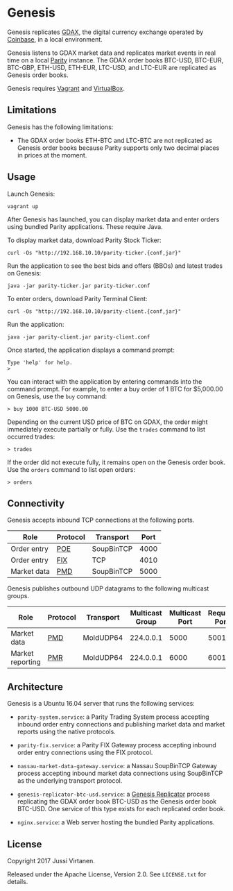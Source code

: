 # Genesis

Genesis replicates [GDAX][], the digital currency exchange operated by
[Coinbase][], in a local environment.

  [GDAX]: https://www.gdax.com
  [Coinbase]: https://www.coinbase.com

Genesis listens to GDAX market data and replicates market events in real time
on a local [Parity][] instance. The GDAX order books BTC-USD, BTC-EUR, BTC-GBP,
ETH-USD, ETH-EUR, LTC-USD, and LTC-EUR are replicated as Genesis order books.

  [Parity]: https://github.com/paritytrading/parity

Genesis requires [Vagrant][] and [VirtualBox][].

  [Vagrant]: https://www.vagrantup.com
  [VirtualBox]: https://www.virtualbox.org

## Limitations

Genesis has the following limitations:

- The GDAX order books ETH-BTC and LTC-BTC are not replicated as Genesis order
  books because Parity supports only two decimal places in prices at the moment.

## Usage

Launch Genesis:

```
vagrant up
```

After Genesis has launched, you can display market data and enter orders using
bundled Parity applications. These require Java.

To display market data, download Parity Stock Ticker:

```
curl -Os "http://192.168.10.10/parity-ticker.{conf,jar}"
```

Run the application to see the best bids and offers (BBOs) and latest trades
on Genesis:

```
java -jar parity-ticker.jar parity-ticker.conf
```

To enter orders, download Parity Terminal Client:

```
curl -Os "http://192.168.10.10/parity-client.{conf,jar}"
```

Run the application:

```
java -jar parity-client.jar parity-client.conf
```

Once started, the application displays a command prompt:

```
Type 'help' for help.
>
```

You can interact with the application by entering commands into the command
prompt. For example, to enter a buy order of 1 BTC for $5,000.00 on Genesis,
use the `buy` command:

```
> buy 1000 BTC-USD 5000.00
```

Depending on the current USD price of BTC on GDAX, the order might immediately
execute partially or fully. Use the `trades` command to list occurred trades:

```
> trades
```

If the order did not execute fully, it remains open on the Genesis order book.
Use the `orders` command to list open orders:

```
> orders
```

## Connectivity

Genesis accepts inbound TCP connections at the following ports.

Role        | Protocol | Transport  | Port
------------|----------|------------|-----
Order entry | [POE][]  | SoupBinTCP | 4000
Order entry | [FIX][]  | TCP        | 4010
Market data | [PMD][]  | SoupBinTCP | 5000

Genesis publishes outbound UDP datagrams to the following multicast groups.

Role             | Protocol | Transport | Multicast Group | Multicast Port | Request Port
-----------------|----------|-----------|-----------------|----------------|-------------
Market data      | [PMD][]  | MoldUDP64 | 224.0.0.1       | 5000           | 5001
Market reporting | [PMR][]  | MoldUDP64 | 224.0.0.1       | 6000           | 6001

  [POE]: https://github.com/paritytrading/parity/blob/master/libraries/net/doc/POE.md
  [FIX]: https://github.com/paritytrading/parity/blob/master/applications/fix/doc/FIX.md
  [PMD]: https://github.com/paritytrading/parity/blob/master/libraries/net/doc/PMD.md
  [PMR]: https://github.com/paritytrading/parity/blob/master/libraries/net/doc/PMR.md

## Architecture

Genesis is a Ubuntu 16.04 server that runs the following services:

- `parity-system.service`: a Parity Trading System process accepting inbound
  order entry connections and publishing market data and market reports using
  the native protocols.

- `parity-fix.service`: a Parity FIX Gateway process accepting inbound order
  entry connections using the FIX protocol.

- `nassau-market-data-gateway.service`: a Nassau SoupBinTCP Gateway process
  accepting inbound market data connections using SoupBinTCP as the underlying
  transport protocol.

- `genesis-replicator-btc-usd.service`: a [Genesis Replicator][] process
  replicating the GDAX order book BTC-USD as the Genesis order book BTC-USD.
  One service of this type exists for each replicated order book.

  [Genesis Replicator]: applications/replicator

- `nginx.service`: a Web server hosting the bundled Parity applications.

## License

Copyright 2017 Jussi Virtanen.

Released under the Apache License, Version 2.0. See `LICENSE.txt` for details.
